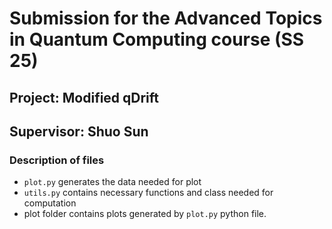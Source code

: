 # Submission for the Advanced Topics in Quantum Computing course (SS 25)

## Project: Modified qDrift
## Supervisor: Shuo Sun

### Description of files
- `plot.py` 
    generates the data needed for plot
- `utils.py`
    contains necessary functions and class needed for computation
- plot folder
    contains plots generated by `plot.py` python file.


